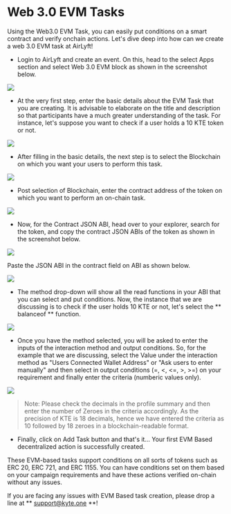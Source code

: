 # Web 3.0 EVM Tasks

Using the Web3.0 EVM Task, you can easily put conditions on a smart contract and verify onchain actions. Let's dive deep into how can we create a web 3.0 EVM task at AirLyft! 

- Login to AirLyft and create an event. On this, head to the select Apps section and select Web 3.0 EVM block as shown in the screenshot below. 

![](../../images/web3evmMain.png)

- At the very first step, enter the basic details about the EVM Task that you are creating. It is advisable to elaborate on the title and description so that participants have a much greater understanding of the task. For instance, let's suppose you want to check if a user holds a 10 KTE token or not.

![](../../images/web3Basic.png)

- After filling in the basic details, the next step is to select the Blockchain on which you want your users to perform this task. 

![](../../images/web3Blockchain.png)

- Post selection of Blockchain, enter the contract address of the token on which you want to perform an on-chain task.

![](../../images/web3ContractAddress.png)

- Now, for the Contract JSON ABI, head over to your explorer, search for the token, and copy the contract JSON ABIs of the token as shown in the screenshot below. 

![](../../images/web3JSONABI.png)

Paste the JSON ABI in the contract field on ABI as shown below. 

![](../../images/web3JSONAirLyft.png)

- The method drop-down will show all the read functions in your ABI that you can select and put conditions. Now, the instance that we are discussing is to check if the user holds 10 KTE or not, let's select the ** balanceof ** function.

![](../../images/web3Method.png)

- Once you have the method selected, you will be asked to enter the inputs of the interaction method and output conditions.  So, for the example that we are discussing, select the Value under the interaction method as "Users Connected Wallet Address" or "Ask users to enter manually" and then select in output conditions (=, <, <=, >, >=) on your requirement and finally enter the criteria (numberic values only). 

![](../../images/web3Conditions.png)

> Note: Please check the decimals in the profile summary and then enter the number of Zeroes in the criteria accordingly. As the precision of KTE is 18 decimals, hence we have entered the criteria as 10 followed by 18 zeroes in a blockchain-readable format. 

- Finally, click on Add Task button and that's it... Your first EVM Based decentralized action is successfully created. 

These EVM-based tasks support conditions on all sorts of tokens such as ERC 20, ERC 721, and ERC 1155. You can have conditions set on them based on your campaign requirements and have these actions verified on-chain without any issues. 

If you are facing any issues with EVM Based task creation, please drop a line at ** support@kyte.one **!